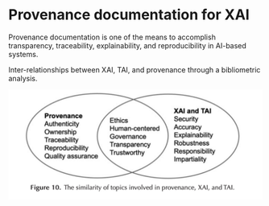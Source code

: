 
# Provenance documentation for XAI

Provenance documentation is one of the means to accomplish transparency, traceability, explainability, and reproducibility in AI-based systems. 

Inter-relationships between XAI, TAI, and provenance through a bibliometric analysis. 

![Provenance documentation for XAI](./imgs/prov_doc_for_XAI.png)